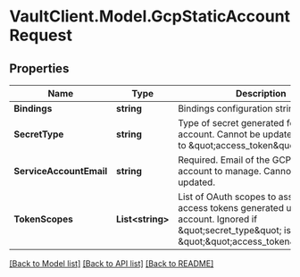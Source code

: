 # VaultClient.Model.GcpStaticAccountRequest

## Properties

Name | Type | Description | Notes
------------ | ------------- | ------------- | -------------
**Bindings** | **string** | Bindings configuration string. | [optional] 
**SecretType** | **string** | Type of secret generated for this account. Cannot be updated. Defaults to \&quot;access_token\&quot; | [optional] [default to "access_token"]
**ServiceAccountEmail** | **string** | Required. Email of the GCP service account to manage. Cannot be updated. | [optional] 
**TokenScopes** | **List&lt;string&gt;** | List of OAuth scopes to assign to access tokens generated under this account. Ignored if \&quot;secret_type\&quot; is not \&quot;\&quot;access_token\&quot;\&quot; | [optional] 

[[Back to Model list]](../README.md#documentation-for-models) [[Back to API list]](../README.md#documentation-for-api-endpoints) [[Back to README]](../README.md)

